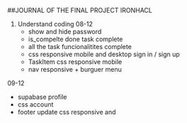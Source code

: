 ##JOURNAL OF THE FINAL PROJECT IRONHACL

1. Understand coding
   08-12
   - show and hide password
   - is_compelte done task complete
   - all the task funcionalitites complete
   - css responsive mobile and desktop sign in / sign up
   - TaskItem css responsive mobile
   - nav responsive + burguer menu

09-12

- supabase profile
- css account
- footer update css responsive and
